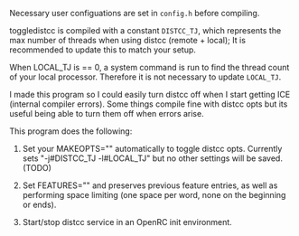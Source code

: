 Necessary user configuations are set in ```config.h``` before compiling.

toggledistcc is compiled with a constant ```DISTCC_TJ```, which represents the max number of threads when using distcc (remote + local); It is recommended to update this to match your setup.

When LOCAL_TJ is == 0, a system command is run to find the thread count of your local processor. Therefore it is not necessary to update ```LOCAL_TJ```.

I made this program so I could easily turn distcc off when I start getting ICE (internal compiler errors).
Some things compile fine with distcc opts but its useful being able to turn them off when errors arise.

This program does the following:
1. Set your MAKEOPTS="" automatically to toggle distcc opts. 
   Currently sets "-j#DISTCC_TJ -l#LOCAL_TJ" but no other settings will be saved. (TODO)

2. Set FEATURES="" and preserves previous feature entries, as well as performing 
   space limiting (one space per word, none on the beginning or ends).

3. Start/stop distcc service in an OpenRC init environment.
